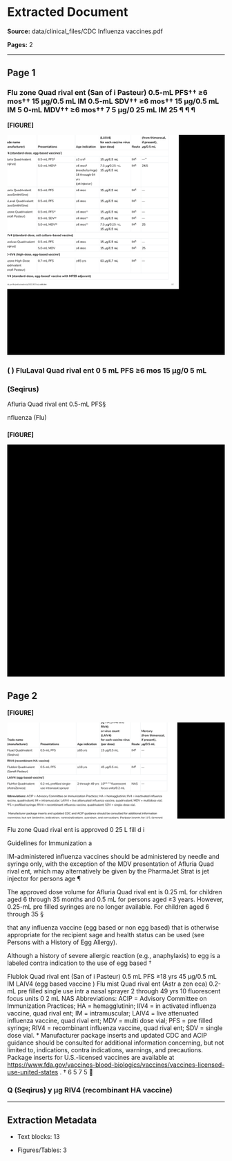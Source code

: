 # Extracted Document

**Source:** data/clinical_files/CDC Influenza vaccines.pdf

**Pages:** 2

---


## Page 1


### Flu zone Quad rival ent (San of i Pasteur) 0.5-mL PFS†† ≥6 mos†† 15 µg/0.5 mL IM 0.5-mL SDV†† ≥6 mos†† 15 µg/0.5 mL IM 5 0-mL MDV†† ≥6 mos†† 7 5 µg/0 25 mL IM 25 ¶ ¶ ¶


**[FIGURE]**

![Figure from page 1](figures/figure_p1_det_0_003.png)


### ( ) FluLaval Quad rival ent 0 5 mL PFS ≥6 mos 15 µg/0 5 mL


### (Seqirus)

Afluria Quad rival ent 0.5-mL PFS§

nfluenza (Flu)


### 


### 


**[FIGURE]**

![Figure from page 1](figures/figure_p1_det_0_011.png)


## Page 2


**[FIGURE]**

![Figure from page 2](figures/figure_p2_det_1_000.png)

Flu zone Quad rival ent is approved 0 25 L fill d i

Guidelines for Immunization a

IM-administered influenza vaccines should be administered by needle and syringe only, with the exception of the MDV presentation of Afluria Quad rival ent, which may alternatively be given by the PharmaJet Strat is jet injector for persons age ¶

The approved dose volume for Afluria Quad rival ent is 0.25 mL for children aged 6 through 35 months and 0.5 mL for persons aged ≥3 years. However, 0.25-mL pre filled syringes are no longer available. For children aged 6 through 35 §

that any influenza vaccine (egg based or non egg based) that is otherwise appropriate for the recipient sage and health status can be used (see Persons with a History of Egg Allergy).

Although a history of severe allergic reaction (e.g., anaphylaxis) to egg is a labeled contra indication to the use of egg based †

Flublok Quad rival ent (San of i Pasteur) 0.5 mL PFS ≥18 yrs 45 µg/0.5 mL IM LAIV4 (egg based vaccine ) Flu mist Quad rival ent (Astr a zen eca) 0.2-mL pre filled single use intr a nasal sprayer 2 through 49 yrs 10 fluorescent focus units 0 2 mL NAS Abbreviations: ACIP = Advisory Committee on Immunization Practices; HA = hemagglutinin; IIV4 = in activated influenza vaccine, quad rival ent; IM = intramuscular; LAIV4 = live attenuated influenza vaccine, quad rival ent; MDV = multi dose vial; PFS = pre filled syringe; RIV4 = recombinant influenza vaccine, quad rival ent; SDV = single dose vial. * Manufacturer package inserts and updated CDC and ACIP guidance should be consulted for additional information concerning, but not limited to, indications, contra indications, warnings, and precautions. Package inserts for U.S.-licensed vaccines are available at https://www.fda.gov/vaccines-blood-biologics/vaccines/vaccines-licensed-use-united-states . † 6 5 7 5 


### Q (Seqirus) y µg RIV4 (recombinant HA vaccine)


---

## Extraction Metadata

- Text blocks: 13

- Figures/Tables: 3
